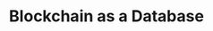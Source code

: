 ---
layout: post
title: Blockchain as a Database
image: blockchain-as-a-database
category: blog
social: medium
link: https://medium.com/@AppBlockchain_/blockchain-as-a-database-6e81f915f207
headline: Much has been written about the merits of private blockchains. including articles by Richard Brown of IBM, as well as the founders of Eris.
---
